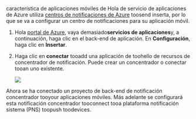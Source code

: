 característica de aplicaciones móviles de Hola de servicio de aplicaciones de Azure utiliza [centros de notificaciones de Azure] toosend inserta, por lo que se va a configurar un centro de notificaciones para su aplicación móvil.

1. Hola [portal de Azure], vaya demasiado**servicios de aplicaciones**y, a continuación, haga clic en el back-end de aplicación. En **Configuración**, haga clic en **Insertar**.
2. Haga clic en **conectar** tooadd una aplicación de toohello de recursos de concentrador de notificación. Puede crear un concentrador o conectar tooan uno existente.

    ![](./media/app-service-mobile-create-notification-hub/configure-hub-flow.png)

Ahora se ha conectado un proyecto de back-end de notificación concentrador tooyour aplicaciones móviles. Más adelante se configurará esta notificación concentrador tooconnect tooa plataforma notificación sistema (PNS) toopush toodevices.

[portal de Azure]: https://portal.azure.com/
[centros de notificaciones de Azure]: https://azure.microsoft.com/en-us/documentation/articles/notification-hubs-push-notification-overview/
